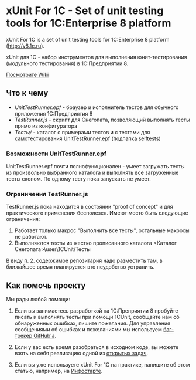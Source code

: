 # xUnit For 1C - Set of unit testing tools for 1C:Enterprise 8 platform

xUnit For 1C is a set of unit testing tools for 1C:Enterprise 8 platform (http://v8.1c.ru).

xUnit для 1С - набор инструментов для выполнения юнит-тестирования (модульного тестирования) в 1С:Предприятии 8.

[Посмотрите Wiki](https://github.com/xDrivenDevelopment/xUnitFor1C/wiki)

## Что к чему

* *UnitTestRunner.epf* - браузер и исполнитель тестов для обычного приложения 1С:Предприятия 8
* *TestRunner.js* - скрипт для Снегопата, позволяющий выполнять тесты прямо из конфигуратора
* *Тесты/* - каталог с примерами тестов и с тестами для самотестирования UnitTestRunner.epf (подпапка selftests)

### Возможности UnitTestRunner.epf

UnitTestRunner.epf почти полнофункционален - умеет загружать тесты из произвольно выбранного каталога и выполнять все загруженные тесты скопом.
По одному тесту пока запускать не умеет.

### Ограничения TestRunner.js

TestRunner.js пока находится в состоянии "proof of concept" и для практического применения бесполезен.
Имеют место быть следующие ограничения:

1. Работает только макрос "Выполнить все тесты", остальные макросы не работают.
2. Выполняются тесты из жестко прописанного каталога <Каталог Снегопата>\user\1CUnit\Тесты

В виду п. 2. содержимое репозитария надо разместить там, в ближайшее время планируется это неудобство устранить.

## Как помочь проекту

Мы рады любой помощи: 

1. Если вы занимаетесь разработкой на 1С:Преприятии 8 пробуйте писать и выполнять тесты при помощи 1CUnit, сообщайте нам об обнаруженных ошибках, пишите пожелания. Для управления сообщениями об ошибках и пожеланиями мы используем [баг-трекер GitHub'а](https://github.com/kuntashov/1CUnit/issues?sort=created&state=open).

2. Если у вас есть время разобраться в исходном коде, вы можете взять на себя реализацию одной из  [открытых задач](https://github.com/kuntashov/xUnitFor1C/issues?sort=created&state=open).

3. Если вы уже используете xUnit For 1C на практике, напишите об этом статью, например, на [Инфостарте](http://infostart.ru).
